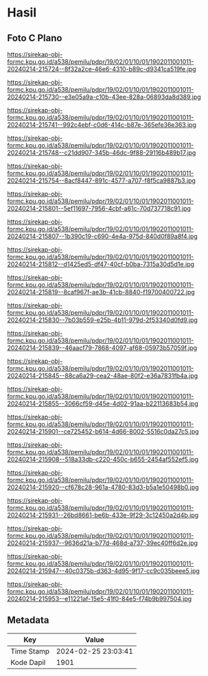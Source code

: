 # Hasil

## Foto C Plano

https://sirekap-obj-formc.kpu.go.id/a538/pemilu/pdpr/19/02/01/10/01/1902011001011-20240214-215724--8f32a2ce-46e6-4310-b89c-d9341ca519fe.jpg

https://sirekap-obj-formc.kpu.go.id/a538/pemilu/pdpr/19/02/01/10/01/1902011001011-20240214-215730--e3e05a9a-c10b-43ee-828a-06893da8d389.jpg

https://sirekap-obj-formc.kpu.go.id/a538/pemilu/pdpr/19/02/01/10/01/1902011001011-20240214-215741--992c4ebf-c0d6-414c-b87e-365efe36e363.jpg

https://sirekap-obj-formc.kpu.go.id/a538/pemilu/pdpr/19/02/01/10/01/1902011001011-20240214-215748--c21dd907-345b-46dc-9f88-29116b489b17.jpg

https://sirekap-obj-formc.kpu.go.id/a538/pemilu/pdpr/19/02/01/10/01/1902011001011-20240214-215754--8acf8447-891c-4577-a707-f8f5ca9887b3.jpg

https://sirekap-obj-formc.kpu.go.id/a538/pemilu/pdpr/19/02/01/10/01/1902011001011-20240214-215801--5ef11697-7956-4cbf-a61c-70d737718c91.jpg

https://sirekap-obj-formc.kpu.go.id/a538/pemilu/pdpr/19/02/01/10/01/1902011001011-20240214-215807--1b390c19-c690-4e4a-975d-840d0f89a8f4.jpg

https://sirekap-obj-formc.kpu.go.id/a538/pemilu/pdpr/19/02/01/10/01/1902011001011-20240214-215812--d1425ed5-df47-40cf-b0ba-7315a30d5d1e.jpg

https://sirekap-obj-formc.kpu.go.id/a538/pemilu/pdpr/19/02/01/10/01/1902011001011-20240214-215819--8caf967f-ae3b-41cb-8840-f19700400722.jpg

https://sirekap-obj-formc.kpu.go.id/a538/pemilu/pdpr/19/02/01/10/01/1902011001011-20240214-215830--7b03b559-e25b-4b11-979d-2f53340d0fd9.jpg

https://sirekap-obj-formc.kpu.go.id/a538/pemilu/pdpr/19/02/01/10/01/1902011001011-20240214-215839--46aacf79-7868-4097-af68-05973b57059f.jpg

https://sirekap-obj-formc.kpu.go.id/a538/pemilu/pdpr/19/02/01/10/01/1902011001011-20240214-215845--88ca6a29-cea2-48ae-80f2-e36a7831fb4a.jpg

https://sirekap-obj-formc.kpu.go.id/a538/pemilu/pdpr/19/02/01/10/01/1902011001011-20240214-215855--3066cf59-d45e-4d02-91aa-b22113683b54.jpg

https://sirekap-obj-formc.kpu.go.id/a538/pemilu/pdpr/19/02/01/10/01/1902011001011-20240214-215901--ce725452-b614-4d66-8002-5516c0da27c5.jpg

https://sirekap-obj-formc.kpu.go.id/a538/pemilu/pdpr/19/02/01/10/01/1902011001011-20240214-215908--518a33db-c220-450c-b655-2454af552ef5.jpg

https://sirekap-obj-formc.kpu.go.id/a538/pemilu/pdpr/19/02/01/10/01/1902011001011-20240214-215920--cf678c28-961a-4780-83d3-b5a1e50498b0.jpg

https://sirekap-obj-formc.kpu.go.id/a538/pemilu/pdpr/19/02/01/10/01/1902011001011-20240214-215931--26bd8661-be6b-433e-9f29-3c12450a2d4b.jpg

https://sirekap-obj-formc.kpu.go.id/a538/pemilu/pdpr/19/02/01/10/01/1902011001011-20240214-215937--9636d21a-b77d-468d-a737-39ec40ff6d2e.jpg

https://sirekap-obj-formc.kpu.go.id/a538/pemilu/pdpr/19/02/01/10/01/1902011001011-20240214-215947--40c0375b-d363-4d95-9f17-cc9c035beee5.jpg

https://sirekap-obj-formc.kpu.go.id/a538/pemilu/pdpr/19/02/01/10/01/1902011001011-20240214-215953--e11221af-15e5-41f0-84e5-f74b9b997504.jpg


## Metadata

| Key        | Value               |
| ---------- | ------------------- |
| Time Stamp | 2024-02-25 23:03:41 |
| Kode Dapil | 1901                |



